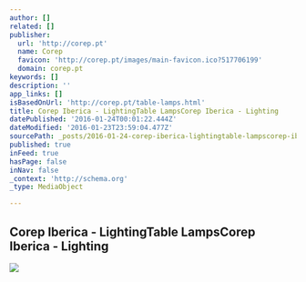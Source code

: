 ```yaml
---
author: []
related: []
publisher:
  url: 'http://corep.pt'
  name: Corep
  favicon: 'http://corep.pt/images/main-favicon.ico?517706199'
  domain: corep.pt
keywords: []
description: ''
app_links: []
isBasedOnUrl: 'http://corep.pt/table-lamps.html'
title: Corep Iberica - LightingTable LampsCorep Iberica - Lighting
datePublished: '2016-01-24T00:01:22.444Z'
dateModified: '2016-01-23T23:59:04.477Z'
sourcePath: _posts/2016-01-24-corep-iberica-lightingtable-lampscorep-iberica-lighting.md
published: true
inFeed: true
hasPage: false
inNav: false
_context: 'http://schema.org'
_type: MediaObject

---
```

<article style=""><h1>Corep Iberica - LightingTable LampsCorep Iberica - Lighting</h1><p></p><img src="http://corep.pt/images/lpe140057%20jaune.jpg" /></article>